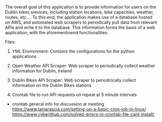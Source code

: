 The overall goal of this application is to provide information for users on the Dublin bikes srevices, including station locations, bike capacities, weather, routes, etc.... To this end, the application makes use of a database hosted on AWS, and automated web scrapers to periodically pull data from relevant APIs and write it to the database. This information forms the basis of a web application, with the aforementioend functionalities.

Files:

1. YML Environment: Contains the configurations for the python applications

2. Open Weather API Scraper: Web scraper to periodically collect weather information for Dublin, Ireland

3. Dublin Bikes API Scraper: Web scraper to periodcically collect information on the Dublin Bikes stations

4. Crontab file to run API requests on repeat at 5 minute intervals

- crontab general info for discussion at meeting
  https://www.taniarascia.com/setting-up-a-basic-cron-job-in-linux/
  https://www.cyberithub.com/solved-errors-in-crontab-file-cant-install/

